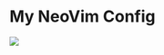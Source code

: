# My NeoVim Config
![](https://cdn.dribbble.com/users/11891404/screenshots/19482975/media/3ebe30b6c5ff84afd4368fd3e49e2127.jpg?resize=1600x1200&vertical=center)

